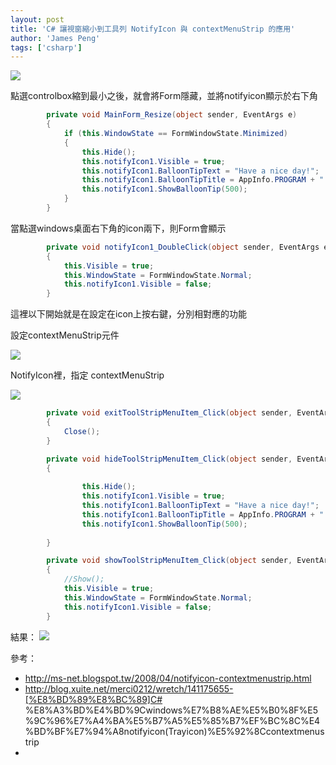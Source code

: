 ```yaml
---
layout: post
title: 'C# 讓視窗縮小到工具列 NotifyIcon 與 contextMenuStrip 的應用'
author: 'James Peng'
tags: ['csharp']
---
```


![](http://i.imgur.com/LJHvGF7.png)


點選controlbox縮到最小之後，就會將Form隱藏，並將notifyicon顯示於右下角

~~~csharp
        private void MainForm_Resize(object sender, EventArgs e)
        {
            if (this.WindowState == FormWindowState.Minimized)
            {
                this.Hide();
                this.notifyIcon1.Visible = true;
                this.notifyIcon1.BalloonTipText = "Have a nice day!";
                this.notifyIcon1.BalloonTipTitle = AppInfo.PROGRAM + " " + AppInfo.VERSION;
                this.notifyIcon1.ShowBalloonTip(500); 
            }
        }
~~~


當點選windows桌面右下角的icon兩下，則Form會顯示

~~~csharp
        private void notifyIcon1_DoubleClick(object sender, EventArgs e)
        {
            this.Visible = true;
            this.WindowState = FormWindowState.Normal;
            this.notifyIcon1.Visible = false; 
        }
~~~

這裡以下開始就是在設定在icon上按右鍵，分別相對應的功能

設定contextMenuStrip元件

![](http://i.imgur.com/5UmzYgn.png)


NotifyIcon裡，指定 contextMenuStrip

![](http://i.imgur.com/LJHvGF7.png)

~~~csharp
        private void exitToolStripMenuItem_Click(object sender, EventArgs e)
        {
            Close();
        }

        private void hideToolStripMenuItem_Click(object sender, EventArgs e)
        {
           
                this.Hide();
                this.notifyIcon1.Visible = true;
                this.notifyIcon1.BalloonTipText = "Have a nice day!";
                this.notifyIcon1.BalloonTipTitle = AppInfo.PROGRAM + " " + AppInfo.VERSION;
                this.notifyIcon1.ShowBalloonTip(500);
            
        }

        private void showToolStripMenuItem_Click(object sender, EventArgs e)
        {
            //Show();
            this.Visible = true;
            this.WindowState = FormWindowState.Normal;
            this.notifyIcon1.Visible = false; 
        }
~~~


結果：
![](http://i.imgur.com/X6pJhhm.png)


參考：

- http://ms-net.blogspot.tw/2008/04/notifyicon-contextmenustrip.html
- http://blog.xuite.net/merci0212/wretch/141175655-[%E8%BD%89%E8%BC%89]C# %E8%A3%BD%E4%BD%9Cwindows%E7%B8%AE%E5%B0%8F%E5%9C%96%E7%A4%BA%E5%B7%A5%E5%85%B7%EF%BC%8C%E4%BD%BF%E7%94%A8notifyicon(Trayicon)%E5%92%8Ccontextmenustrip
- 